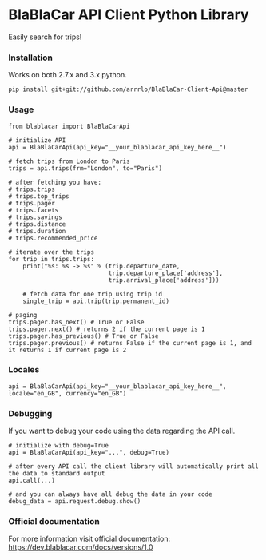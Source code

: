 <h1>BlaBlaCar API Client Python Library</h1>

<p>Easily search for trips!</p>

<h3>Installation</h3>
<p>Works on both 2.7.x and 3.x python.</p>

```
pip install git+git://github.com/arrrlo/BlaBlaCar-Client-Api@master
```

<h3>Usage</h3>

```
from blablacar import BlaBlaCarApi

# initialize API
api = BlaBlaCarApi(api_key="__your_blablacar_api_key_here__")

# fetch trips from London to Paris
trips = api.trips(frm="London", to="Paris")

# after fetching you have:
# trips.trips
# trips.top_trips
# trips.pager
# trips.facets
# trips.savings
# trips.distance
# trips.duration
# trips.recommended_price

# iterate over the trips
for trip in trips.trips:
	print("%s: %s -> %s" % (trip.departure_date, 
							trip.departure_place['address'], 
							trip.arrival_place['address']))

	# fetch data for one trip using trip id
	single_trip = api.trip(trip.permanent_id)

# paging
trips.pager.has_next() # True or False
trips.pager.next() # returns 2 if the current page is 1
trips.pager.has_previous() # True or False
trips.pager.previous() # returns False if the current page is 1, and it returns 1 if current page is 2
```

<h3>Locales</h3>

```
api = BlaBlaCarApi(api_key="__your_blablacar_api_key_here__", locale="en_GB", currency="en_GB")
```

<h3>Debugging</h3>

<p>If you want to debug your code using the data regarding the API call.</p>

```
# initialize with debug=True
api = BlaBlaCarApi(api_key="...", debug=True)

# after every API call the client library will automatically print all the data to standard output
api.call(...)

# and you can always have all debug the data in your code
debug_data = api.request.debug.show()
```

<h3>Official documentation</h3>

<p>For more information visit official documentation: <a href="https://dev.blablacar.com/docs/versions/1.0">https://dev.blablacar.com/docs/versions/1.0</a></p>
